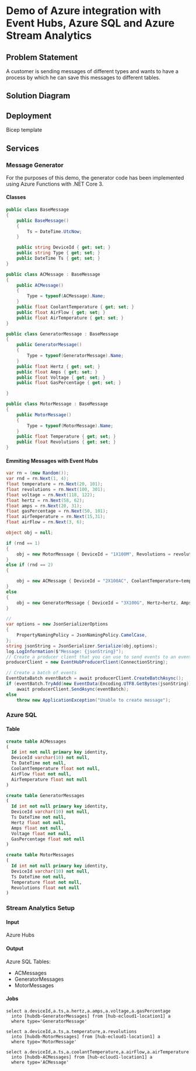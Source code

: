 # Demo of Azure integration with Event Hubs, Azure SQL and Azure Stream Analytics

## Problem Statement

A customer is sending messages of different types and wants to have a process by which he can save this messages to different tables.

## Solution Diagram

## Deployment

Bicep template

## Services

### Message Generator

For the purposes of this demo, the generator code has been implemented using Azure Functions with .NET Core 3.

#### Classes

```c#
public class BaseMessage
{
    public BaseMessage()
    {
        Ts = DateTime.UtcNow;
    }

    public string DeviceId { get; set; }
    public string Type { get; set; }
    public DateTime Ts { get; set; }
}

public class ACMessage : BaseMessage
{
    public ACMessage()
    {
        Type = typeof(ACMessage).Name;
    }
    public float CoolantTemperature { get; set; }
    public float AirFlow { get; set; }
    public float AirTemperature { get; set; }
}

public class GeneratorMessage : BaseMessage
{
    public GeneratorMessage()
    {
        Type = typeof(GeneratorMessage).Name;
    }
    public float Hertz { get; set; }
    public float Amps { get; set; }
    public float Voltage { get; set; }
    public float GasPercentage { get; set; }

}

public class MotorMessage : BaseMessage
{
    public MotorMessage()
    {
        Type = typeof(MotorMessage).Name;            
    }
    public float Temperature { get; set; }
    public float Revolutions { get; set; }
}
```

#### Emmiting Messages with Event Hubs

```c#
var rn = (new Random());
var rnd = rn.Next(1, 4);
float temperature = rn.Next(20, 101);
float revolutions = rn.Next(100, 301);
float voltage = rn.Next(118, 122);
float hertz = rn.Next(58, 62);
float amps = rn.Next(20, 31);
float gasPercentage = rn.Next(50, 101);
float airTemperature = rn.Next(15,31);
float airFlow = rn.Next(3, 6);

object obj = null;

if (rnd == 1)
{
    obj = new MotorMessage { DeviceId = "1X100M", Revolutions = revolutions, Temperature = temperature };
}
else if (rnd == 2)
{

    obj = new ACMessage { DeviceId = "2X100AC", CoolantTemperature=temperature, AirFlow=airFlow, AirTemperature=airTemperature};
}
else
{
    obj = new GeneratorMessage { DeviceId = "3X100G", Hertz=hertz, Amps=amps, Voltage= voltage, GasPercentage= gasPercentage };
}

// 
var options = new JsonSerializerOptions
{
    PropertyNamingPolicy = JsonNamingPolicy.CamelCase,
};
string jsonString = JsonSerializer.Serialize(obj,options);
log.LogInformation($"Message: {jsonString}");
// Create a producer client that you can use to send events to an event hub
producerClient = new EventHubProducerClient(ConnectionString);

// Create a batch of events 
EventDataBatch eventBatch = await producerClient.CreateBatchAsync();
if (eventBatch.TryAdd(new EventData(Encoding.UTF8.GetBytes(jsonString))))
    await producerClient.SendAsync(eventBatch);
else
    throw new ApplicationException("Unable to create message");
```


### Azure SQL

#### Table

```sql
create table ACMessages
(
  Id int not null primary key identity,
  DeviceId varchar(10) not null,
  Ts DateTime not null,
  CoolantTemperature float not null,
  AirFlow float not null,
  AirTemperature float not null
)

create table GeneratorMessages
(
  Id int not null primary key identity,
  DeviceId varchar(10) not null,
  Ts DateTime not null,
  Hertz float not null,
  Amps float not null,
  Voltage float not null,
  GasPercentage float not null
)

create table MotorMessages
(
  Id int not null primary key identity,
  DeviceId varchar(10) not null,
  Ts DateTime not null,
  Temperature float not null,
  Revolutions float not null
)
```

### Stream Analytics Setup

#### Input

Azure Hubs

#### Output

Azure SQL Tables:
- ACMessages
- GeneratorMessages
- MotorMessages

#### Jobs

```
select a.deviceId,a.ts,a.hertz,a.amps,a.voltage,a.gasPercentage
  into [hubdb-GeneratorMessages] from [hub-ecloud1-location1] a 
  where type='GeneratorMessage'
  
select a.deviceId,a.ts,a.temperature,a.revolutions
  into [hubdb-MotorMessages] from [hub-ecloud1-location1] a 
  where type='MotorMessage'
  
select a.deviceId,a.ts,a.coolantTemperature,a.airFlow,a.airTemperature
  into [hubdb-ACMessages] from [hub-ecloud1-location1] a 
  where type='ACMessage'
```` 



